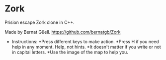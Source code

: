 # Zork
Prision escape Zork clone in C++.

Made by Bernat Güell.
https://github.com/bernatgb/Zork

* Instructions:
  *Press different keys to make action.
  *Press H if you need help in any moment. Help, not hints.
  *It doesn't matter if you write or not in capital letters.
  *Use the image of the map to help you.
